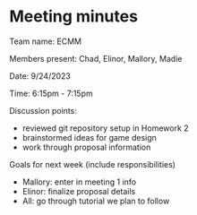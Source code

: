 # Meeting minutes

Team name: ECMM

Members present: Chad, Elinor, Mallory, Madie

Date: 9/24/2023

Time: 6:15pm - 7:15pm

Discussion points: 

* reviewed git repository setup in Homework 2
* brainstormed ideas for game design
* work through proposal information 

Goals for next week (include responsibilities)

* Mallory: enter in meeting 1 info
* Elinor: finalize proposal details
* All: go through tutorial we plan to follow
